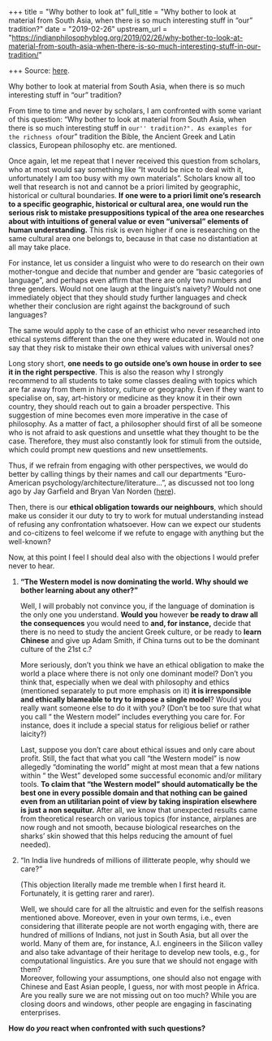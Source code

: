+++
title = "Why bother to look at"
full_title = "Why bother to look at material from South Asia, when there is so much interesting stuff in “our” tradition?"
date = "2019-02-26"
upstream_url = "https://indianphilosophyblog.org/2019/02/26/why-bother-to-look-at-material-from-south-asia-when-there-is-so-much-interesting-stuff-in-our-tradition/"

+++
Source: [here](https://indianphilosophyblog.org/2019/02/26/why-bother-to-look-at-material-from-south-asia-when-there-is-so-much-interesting-stuff-in-our-tradition/).

Why bother to look at material from South Asia, when there is so much interesting stuff in “our” tradition?

From time to time and never by scholars, I am confronted with some
variant of this question: “Why bother to look at material from South
Asia, when there is so much interesting stuff in
`our'' tradition?". As examples for the richness of`our” tradition the
Bible, the Ancient Greek and Latin classics, European philosophy etc.
are mentioned.

Once again, let me repeat that I never received this question from
scholars, who at most would say something like “It would be nice to deal
with it, unfortunately I am too busy with my own materials”. Scholars
know all too well that research is not and cannot be a priori limited by
geographic, historical or cultural boundaries. **If one were to a priori
limit one’s research to a specific geographic, historical or cultural
area, one would run the serious risk to mistake presuppositions typical
of the area one researches about with intuitions of general value or
even “universal” elements of human understanding.** This risk is even
higher if one is researching on the same cultural area one belongs to,
because in that case no distantiation at all may take place.

For instance, let us consider a linguist who were to do research on
their own mother-tongue and decide that number and gender are “basic
categories of language”, and perhaps even affirm that there are only two
numbers and three genders. Would not one laugh at the linguist’s
naivety? Would not one immediately object that they should study further
languages and check whether their conclusion are right against the
background of such languages?

The same would apply to the case of an ethicist who never researched
into ethical systems different than the one they were educated in. Would
not one say that they risk to mistake their own ethical values with
universal ones?

Long story short, **one needs to go outside one’s own house in order to
see it in the right perspective**. This is also the reason why I
strongly recommend to all students to take some classes dealing with
topics which are far away from them in history, culture or geography.
Even if they want to specialise on, say, art-history or medicine as they
know it in their own country, they should reach out to gain a broader
perspective. This suggestion of mine becomes even more imperative in the
case of philosophy. As a matter of fact, a philosopher should first of
all be someone who is not afraid to ask questions and unsettle what they
thought to be the case. Therefore, they must also constantly look for
stimuli from the outside, which could prompt new questions and new
unsettlements.

Thus, if we refrain from engaging with other perspectives, we would do
better by calling things by their names and call our departments
“Euro-American psychology/architecture/literature…”, as discussed not
too long ago by Jay Garfield and Bryan Van Norden
([here](https://www.nytimes.com/2016/05/11/opinion/if-philosophy-wont-diversify-lets-call-it-what-it-really-is.html)).

Then, there is our **ethical obligation towards our neighbours**, which
should make us consider it our duty to try to work for mutual
understanding instead of refusing any confrontation whatsoever. How can
we expect our students and co-citizens to feel welcome if we refute to
engage with anything but the well-known?

Now, at this point I feel I should deal also with the objections I would
prefer never to hear.

1.  **“The Western model is now dominating the world. Why should we
    bother learning about any other?”**

    Well, I will probably not convince you, if the language of
    domination is the only one you understand. **Would you** however
    **be ready to draw all the consequences** you would need to **and,
    for instance,** decide that there is no need to study the ancient
    Greek culture, or be ready to **learn Chinese** and give up Adam
    Smith, if China turns out to be the dominant culture of the 21st c.?

    More seriously, don’t you think we have an ethical obligation to
    make the world a place where there is not only one dominant model?
    Don’t you think that, especially when we deal with philosophy and
    ethics (mentioned separately to put more emphasis on it) **it is
    irresponsible and ethically blameable to try to impose a single
    model**? Would you really want someone else to do it with you?
    (Don’t be too sure that what you call “ the Western model” includes
    everything you care for. For instance, does it include a special
    status for religious belief or rather laicity?)

    Last, suppose you don’t care about ethical issues and only care
    about profit. Still, the fact that what you call “the Western model”
    is now allegedly “dominating the world” might at most mean that a
    few nations within “ the West” developed some successful economic
    and/or military tools. **To claim that “the Western model” should
    automatically be the best one in every possible domain and that
    nothing can be gained even from an utilitarian point of view by
    taking inspiration elsewhere is just a non sequitur.** After all, we
    know that unexpected results came from theoretical research on
    various topics (for instance, airplanes are now rough and not
    smooth, because biological researches on the sharks’ skin showed
    that this helps reducing the amount of fuel needed).

2.  “In India live hundreds of millions of illitterate people, why
    should we care?”

    (This objection literally made me tremble when I first heard it.
    Fortunately, it is getting rarer and rarer).

    Well, we should care for all the altruistic and even for the selfish
    reasons mentioned above. Moreover, even in your own terms, i.e.,
    even considering that illiterate people are not worth engaging with,
    there are hundred of millions of Indians, not just in South Asia,
    but all over the world. Many of them are, for instance, A.I.
    engineers in the Silicon valley and also take advantage of their
    heritage to develop new tools, e.g., for computational linguistics.
    Are you sure that we should not engage with them?  
    Moreover, following your assumptions, one should also not engage
    with Chinese and East Asian people, I guess, nor with most people in
    Africa. Are you really sure we are not missing out on too much?
    While you are closing doors and windows, other people are engaging
    in fascinating enterprises.

**How do *you* react when confronted with such questions?**
